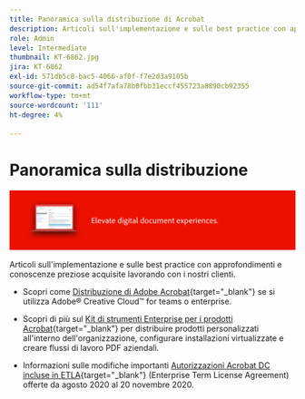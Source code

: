 ```yaml
---
title: Panoramica sulla distribuzione di Acrobat
description: Articoli sull'implementazione e sulle best practice con approfondimenti e conoscenze preziosi acquisiti lavorando con i nostri clienti
role: Admin
level: Intermediate
thumbnail: KT-6862.jpg
jira: KT-6862
exl-id: 571db5c8-bac5-4066-af0f-f7e2d3a9105b
source-git-commit: ad54f7afa78b0fbb31eccf455723a8890cb92355
workflow-type: tm+mt
source-wordcount: '111'
ht-degree: 4%

---
```


# Panoramica sulla distribuzione

![Immagine di distribuzione Acrobat](../assets/Hero-Deploy.png)

Articoli sull&#39;implementazione e sulle best practice con approfondimenti e conoscenze preziose acquisite lavorando con i nostri clienti.

* Scopri come [Distribuzione di Adobe Acrobat](https://helpx.adobe.com/enterprise/using/deploying-acrobat.html){target="_blank"} se si utilizza Adobe® Creative Cloud™ for teams o enterprise.

* Scopri di più sul [Kit di strumenti Enterprise per i prodotti Acrobat](https://www.adobe.com/devnet-docs/acrobatetk/index.html){target="_blank"} per distribuire prodotti personalizzati all&#39;interno dell&#39;organizzazione, configurare installazioni virtualizzate e creare flussi di lavoro PDF aziendali.

* Informazioni sulle modifiche importanti [Autorizzazioni Acrobat DC incluse in ETLA](signentitlementchanges.md){target="_blank"} (Enterprise Term License Agreement) offerte da agosto 2020 al 20 novembre 2020.
